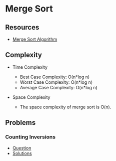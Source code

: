 # Merge Sort

## Resources

- [Merge Sort Algorithm](https://www.programiz.com/dsa/merge-sort)

## Complexity

- Time Complexity

  - Best Case Complexity: O(n\*log n)
  - Worst Case Complexity: O(n\*log n)
  - Average Case Complexity: O(n\*log n)

- Space Complexity
  - The space complexity of merge sort is O(n).

## Problems

### Counting Inversions

- [Question](https://www.hackerrank.com/challenges/ctci-merge-sort/problem?isFullScreen=true&h_l=interview&playlist_slugs%5B%5D=interview-preparation-kit&playlist_slugs%5B%5D=sorting)
- [Solutions](../../CompetitiveProgramming%20/Sorting/MergeSort-CountingInversions/mergeSortCountingInversions.py)
